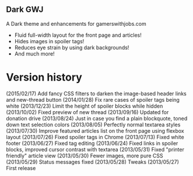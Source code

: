Dark GWJ
--------

A Dark theme and enhancements for gamerswithjobs.com

* Fluid full-width layout for the front page and articles!
* Hides images in spoiler tags!
* Reduces eye strain by using dark backgrounds!
* And much more!

Version history
===============

(2015/02/17) Add fancy CSS filters to darken the image-based header links and new-thread button
(2014/01/28) Fix rare cases of spoiler tags being white
(2013/12/23) Limit the height of spoiler blocks while hidden
(2013/10/02) Fixed preview of new thread
(2013/09/16) Updated for donation drive
(2013/08/24) Just in case you find a plain blockquote, toned down text selection colors
(2013/08/05) Perfectly normal textarea styles
(2013/07/30) Improve featured articles list on the front page using flexbox layout
(2013/07/26) Fixed spoiler tags in Chrome
(2013/07/13) Fixed white footer
(2013/06/27) Fixed tag editing
(2013/06/24) Fixed links in spoiler blocks, improved cursor contrast with textarea
(2013/05/31) Fixed "printer friendly" article view
(2013/05/30) Fewer images, more pure CSS
(2013/05/29) Status messages fixed
(2013/05/28) Tweaks
(2013/05/27) First release
